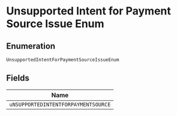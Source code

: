 
# Unsupported Intent for Payment Source Issue Enum

## Enumeration

`UnsupportedIntentForPaymentSourceIssueEnum`

## Fields

| Name |
|  --- |
| `uNSUPPORTEDINTENTFORPAYMENTSOURCE` |

